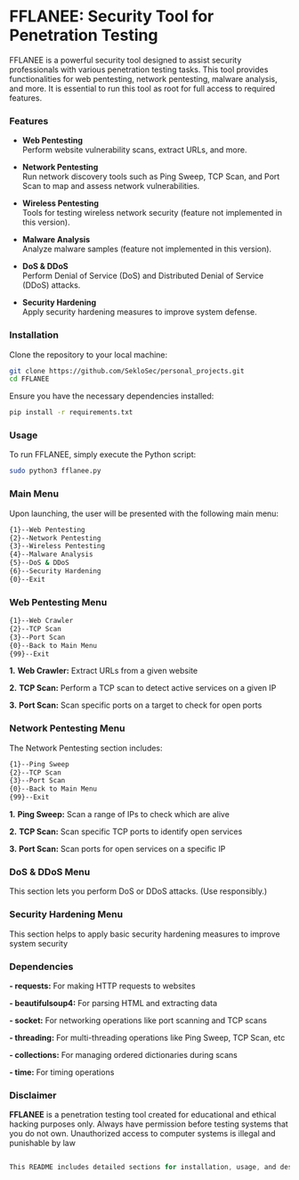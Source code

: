 # FFLANEE: Security Tool for Penetration Testing

FFLANEE is a powerful security tool designed to assist security professionals with various penetration testing tasks. This tool provides functionalities for web pentesting, network pentesting, malware analysis, and more. It is essential to run this tool as root for full access to required features.

### Features
- **Web Pentesting**  
  Perform website vulnerability scans, extract URLs, and more.

- **Network Pentesting**  
  Run network discovery tools such as Ping Sweep, TCP Scan, and Port Scan to map and assess network vulnerabilities.

- **Wireless Pentesting**  
  Tools for testing wireless network security (feature not implemented in this version).

- **Malware Analysis**  
  Analyze malware samples (feature not implemented in this version).

- **DoS & DDoS**  
  Perform Denial of Service (DoS) and Distributed Denial of Service (DDoS) attacks.

- **Security Hardening**  
  Apply security hardening measures to improve system defense.

### Installation
Clone the repository to your local machine:

```bash
git clone https://github.com/SekloSec/personal_projects.git
cd FFLANEE
```
Ensure you have the necessary dependencies installed:

```bash
pip install -r requirements.txt
```

### Usage

To run FFLANEE, simply execute the Python script:

```bash
sudo python3 fflanee.py
```

### Main Menu

Upon launching, the user will be presented with the following main menu:

```bash
{1}--Web Pentesting
{2}--Network Pentesting
{3}--Wireless Pentesting
{4}--Malware Analysis
{5}--DoS & DDoS
{6}--Security Hardening
{0}--Exit
```

### Web Pentesting Menu

```bash
{1}--Web Crawler
{2}--TCP Scan
{3}--Port Scan
{0}--Back to Main Menu
{99}--Exit
```
**1.** **Web Crawler:** Extract URLs from a given website

**2.** **TCP Scan:** Perform a TCP scan to detect active services on a given IP

**3.** **Port Scan:** Scan specific ports on a target to check for open ports

### Network Pentesting Menu

The Network Pentesting section includes:

```css
{1}--Ping Sweep
{2}--TCP Scan
{3}--Port Scan
{0}--Back to Main Menu
{99}--Exit
```
**1.** **Ping Sweep:** Scan a range of IPs to check which are alive

**2.** **TCP Scan:** Scan specific TCP ports to identify open services

**3.** **Port Scan:** Scan ports for open services on a specific IP

### DoS & DDoS Menu

This section lets you perform DoS or DDoS attacks. (Use responsibly.)

### Security Hardening Menu

This section helps to apply basic security hardening measures to improve system security

### Dependencies

**- requests:** For making HTTP requests to websites

**- beautifulsoup4:** For parsing HTML and extracting data

**- socket:** For networking operations like port scanning and TCP scans

**- threading:** For multi-threading operations like Ping Sweep, TCP Scan, etc

**- collections:** For managing ordered dictionaries during scans

**- time:** For timing operations

### Disclaimer

**FFLANEE** is a penetration testing tool created for educational and ethical hacking purposes only. Always have permission before testing systems that you do not own. Unauthorized access to computer systems is illegal and punishable by law

```rust

This README includes detailed sections for installation, usage, and description of each feature in the tool, making it suitable for GitHub.

```

